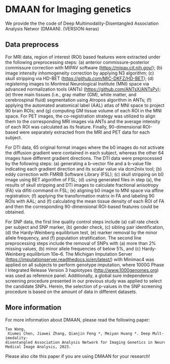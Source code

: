 # DMAAN for Imaging genetics

We provide the the code of Deep Multimodality-Disentangled Association Analysis Networ (DMAAN).  (VERSION-keras)

## Data preprocess

For MRI data, region of interest (ROI) based features were extracted under the following preprocessing steps: (a) anterior commissure-posterior commissure correction with MIPAV software (https://mipav.cit.nih.gov/); (b) image intensity inhomogeneity correction by applying N3 algorithm; (c) skull stripping via HD-BET (https://github.com/MIC-DKFZ/HD-BET); (d) registering images to Montreal Neurological Institute (MNI) space via advanced normalization tools (ANTs) (https://github.com/ANTsX/ANTsPy); (e) three main tissues (i.e., gray matter (GM), white matter, and cerebrospinal fluid) segmentation using Atropos algorithm in ANTs; (f) applying the automated anatomical label (AAL) atlas of MNI space to project 90 brain ROIs; and (g) computing GM tissue volume of each ROI in the MNI space. For PET images, the co-registration strategy was utilized to align them to the corresponding MRI images via ANTs and the average intensity of each ROI was calculated as its feature. Finally, 90-dimensional ROI-based were separately extracted from the MRI and PET data for each subject.

For DTI data, 65 original format images where the b0 images do not activate the diffusion gradient were contained in each subject, whereas the other 64 images have different gradient directions. The DTI data were preprocessed by the following steps: (a) generating a b-vector file and a b-value file indicating each gradient direction and its scalar value via dcm2niix tool; (b) eddy correction with FMRIB Software Library (FSL); (c) skull stripping on b0 image using BET algorithm of FSL; (d) using generated files in step (a), the results of skull stripping and DTI images to calculate fractional anisotropy (FA) via difiti command in FSL; (e) aligning b0 image to MNI space via affine registration; (f) applying the transformation matrix in FA and labeling 90 ROIs with AAL; and (f) calculating the mean tissue density of each ROI of FA and then the corresponding 90-dimensional ROI-based features could be obtained.

For SNP data, the first line quality control steps include (a) call rate check per subject and SNP marker, (b) gender check, (c) sibling pair identification, (d) the Hardy-Weinberg equilibrium test, (e) marker removal by the minor allele frequency, and (f) population stratification. The second line preprocessing steps include the removal of SNPs with (a) more than 2% missing values, (b) minor allele frequencies of below 5\%, and (c) Hardy-Weinberg equilibrium 10e–6. The Michigan Imputation Server (https://imputationserver.readthedocs.io/en/latest/) with Minimac4 was applied on all subjects to perform genotype imputation, where 1000G Phase I Integrated Release Version 3 haplotypes (http://www.1000genomes.org)  was used as reference panel. Additionally, a global sure independence screening procedure presented in our previous study was applied to select the candidate SNPs. Herein, the selection of p-values in the SNP screening procedure is based on the amount of data in different datasets. 

## More information
For more information about DMAAN, please read the following paper:

    Tao Wang,  Xiumei Chen, Jiawei Zhang, Qianjin Feng *, Meiyan Huang *. Deep Mult-imodality-disentangled Association Analysis Network for Imaging Genetics in Neurodegenerative Diseases. Medical Image Analysis, 2023. 

      
Please also cite this paper if you are using DMAAN for your research!

